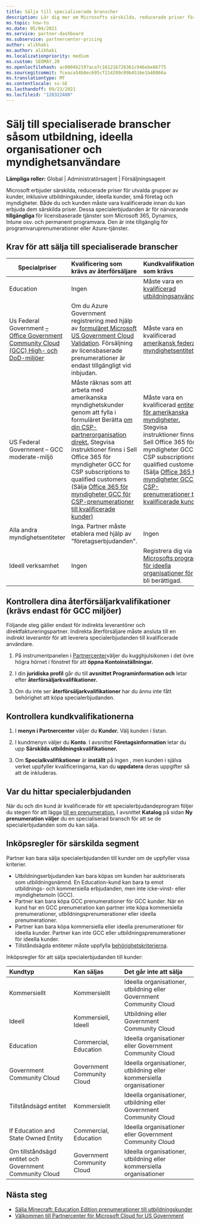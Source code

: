 ```yaml
---
title: Sälja till specialiserade branscher
description: Lär dig mer om Microsofts särskilda, reducerade priser för vissa kundgrupper, inklusive utbildningskunder, ideella kunder och myndighetsanvändare.
ms.topic: how-to
ms.date: 05/04/2021
ms.service: partner-dashboard
ms.subservice: partnercenter-pricing
author: alikhaki
ms.author: alikhaki
ms.localizationpriority: medium
ms.custom: SEOMAY.20
ms.openlocfilehash: ac0004b2197aca7c161216726361c946ebe86775
ms.sourcegitcommit: fceaca54b0ec695cf214209c09b4516e1b40866a
ms.translationtype: MT
ms.contentlocale: sv-SE
ms.lasthandoff: 09/23/2021
ms.locfileid: "128322480"
---
```

# <a name="sell-to-specialized-industries-like-education-non-profit-and-government-users"></a>Sälj till specialiserade branscher såsom utbildning, ideella organisationer och myndighetsanvändare

**Lämpliga roller:** Global | Administratörsagent | Försäljningsagent

Microsoft erbjuder särskilda, reducerade priser för utvalda grupper av kunder, inklusive utbildningskunder, ideella kunder, små företag och myndigheter. Både du och kunden måste vara kvalificerade innan du kan erbjuda dem särskilda priser. Dessa specialerbjudanden är för närvarande **tillgängliga** för licensbaserade tjänster som Microsoft 365, Dynamics, Intune osv. och permanent programvara. Den är inte tillgänglig för programvaruprenumerationer eller Azure-tjänster.

## <a name="requirements-to-sell-to-specialized-industries"></a>Krav för att sälja till specialiserade branscher

|**Specialpriser**   |**Kvalificering som krävs av återförsäljare**   |**Kundkvalifikationer som krävs**   |
|----------------------------|:---------------------------------|:------------------------------------------|
|Education   |Ingen   | Måste vara en [kvalificerad utbildningsanvändare](https://www.microsoftvolumelicensing.com/DocumentSearch.aspx?Mode=3&DocumentTypeId=7)   |
| Us Federal Government [– Office Government Community Cloud (GCC) High- och DoD-miljöer](/office365/servicedescriptions/office-365-platform-service-description/office-365-us-government/gcc-high-and-dod)    |Om du Azure Government registrering med hjälp av [formuläret Microsoft US Government Cloud Validation](https://azuregov.microsoft.com/csp). Försäljning av licensbaserade prenumerationer är endast tillgängligt vid inbjudan.|   Måste vara en kvalificerad [amerikansk federal myndighetsentitet](https://azure.microsoft.com/global-infrastructure/government/how-to-buy/) |
| US Federal Government – GCC moderate-miljö | Måste räknas som att arbeta med amerikanska myndighetskunder genom att fylla i formuläret Berätta [om din CSP-partnerorganisation direkt.](https://www.microsoft.com/microsoft-365/government/eligibility-validation?ReqType=CSPPartner&rtc=1) Stegvisa instruktioner finns i Sell Office 365 för myndigheter GCC for CSP subscriptions to qualified customers (Sälja [Office 365 för myndigheter GCC för CSP-prenumerationer till kvalificerade kunder)](./csp-gcc-overview.md) | Måste vara en kvalificerad [entitet för amerikanska myndigheter.](https://www.microsoft.com/microsoft-365/government/eligibility-validation?rtc=1) Stegvisa instruktioner finns i Sell Office 365 för myndigheter GCC for CSP subscriptions to qualified customers (Sälja [Office 365 för myndigheter GCC för CSP-prenumerationer till kvalificerade kunder)](./csp-gcc-overview.md)  |
| Alla andra myndighetsentiteter | Inga. Partner måste etablera med hjälp av "företagserbjudanden". | Ingen
Ideell verksamhet  |Ingen|Registrera dig via [Microsofts program för ideella organisationer för](https://nonprofit.microsoft.com/#/register) att bli berättigad.   |

## <a name="check-your-reseller-qualifications-only-needed-for-gcc-environments"></a>Kontrollera dina återförsäljarkvalifikationer (krävs endast för GCC miljöer)

Följande steg gäller endast för indirekta leverantörer och direktfaktureringspartner. Indirekta återförsäljare måste ansluta till en indirekt leverantör för att leverera specialerbjudanden till kvalificerade användare.

1. På instrumentpanelen i [Partnercenter](https://partner.microsoft.com/dashboard)väljer du kugghjulsikonen i det övre högra hörnet i fönstret för att **öppna Kontoinställningar.**

2. I din **juridiska profil** går du till **avsnittet Programinformation och** letar efter **återförsäljarkvalifikationer.**

3. Om du inte ser **återförsäljarkvalifikationer** har du ännu inte fått behörighet att köpa specialerbjudanden.

## <a name="check-the-customer-qualifications"></a>Kontrollera kundkvalifikationerna

1. I **menyn i Partnercenter** väljer du **Kunder.** Välj kunden i listan.

2. I kundmenyn väljer du **Konto**. I avsnittet **Företagsinformation** letar du upp **Särskilda utbildningskvalifikationer.**

3. Om **Specialkvalifikationer** är **inställt** på Ingen , men kunden i själva verket uppfyller kvalificeringarna, kan du **uppdatera** deras uppgifter så att de inkluderas.

## <a name="where-to-find-special-offers"></a>Var du hittar specialerbjudanden

När du och din kund är kvalificerade för ett specialerbjudandeprogram följer du stegen för att lägga [till en prenumeration.](create-a-new-subscription.md) I avsnittet **Katalog** på sidan **Ny prenumeration väljer** du en specialiserad bransch för att se de specialerbjudanden som du kan sälja.

## <a name="purchase-rules-for-special-segments"></a>Inköpsregler för särskilda segment

Partner kan bara sälja specialerbjudanden till kunder om de uppfyller vissa kriterier.

- Utbildningserbjudanden kan bara köpas om kunden har auktoriserats som utbildningsnämnd. En Education-kund kan bara ta emot utbildnings- och kommersiella erbjudanden, men inte icke-vinst- eller myndighetsmoln (GCC).
- Partner kan bara köpa GCC prenumerationer för GCC kunder. När en kund har en GCC prenumeration kan partner inte köpa kommersiella prenumerationer, utbildningsprenumerationer eller ideella prenumerationer.
- Partner kan bara köpa kommersiella eller ideella prenumerationer för ideella kunder. Partner kan inte GCC eller utbildningsprenumerationer för ideella kunder.
- Tillståndsägda entiteter måste uppfylla [behörighetskriterierna](https://www.microsoft.com/legal/compliance/anticorruption/criteria).

Inköpsregler för att sälja specialerbjudanden till kunder:

|**Kundtyp**   |**Kan säljas**   |**Det går inte att sälja**   |
|:----------------------------|:---------------------------------|:------------------------------------------|
| Kommersiellt |Kommersiellt | Ideella organisationer, utbildning eller Government Community Cloud |
| Ideell |Kommersiell, Ideell | Utbildning eller Government Community Cloud |
| Education |Commercial, Education | Ideella organisationer eller Government Community Cloud |
| Government Community Cloud |Government Community Cloud | Ideella organisationer, utbildning eller kommersiella organisationer |
| Tillståndsägd entitet  | Kommersiellt  | Ideella organisationer, utbildning eller Government Community Cloud  |
| If Education and State Owned Entity | Commercial, Education | Ideella organisationer eller Government Community Cloud |
| Om tillståndsägd entitet och Government Community Cloud | Government Community Cloud | Ideella organisationer, utbildning eller kommersiella organisationer |

## <a name="next-steps"></a>Nästa steg

- [Sälja Minecraft: Education Edition prenumerationer till utbildningskunder](minecraft-subscriptions.md)
- [Välkommen till Partnercenter för Microsoft Cloud for US Government](partner-center-for-microsoft-us-govt-cloud.md)